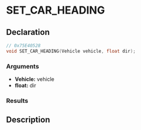 # SET_CAR_HEADING

## Declaration
```cpp
// 0x75E40528
void SET_CAR_HEADING(Vehicle vehicle, float dir);
```

### Arguments
- **Vehicle:** vehicle
- **float:** dir

### Results

## Description
